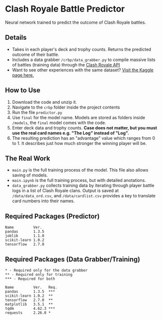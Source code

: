 # Clash Royale Battle Predictor
Neural network trained to predict the outcome of Clash Royale battles.

## Details
- Takes in each player's deck and trophy counts. Returns the predicted outcome of their battle.
- Includes a data grabber `/crbp/data_grabber.py` to compile massive lists of battles (training data) through the [Clash Royale API](https://developer.clashroyale.com)
- Want to see other experiences with the same dataset? [Visit the Kaggle page here.](https://www.kaggle.com/nonrice/clash-royale-battles-upper-ladder-december-2021)

## How to Use
1. Download the code and unzip it.
2. Navigate to the `crbp` folder inside the project contents
3. Run the file `predictor.py`
4. Use `final` for the model name. Models are stored as folders inside `/models`, the `final` model comes with the code.
5. Enter deck data and trophy counts. **Case does not matter, but you must use the real card names e.g. "The Log" instead of "Log".** 
6. The resulting prediction has an "advantage" value which ranges from 0 to 1. It describes just how much stronger the winning player will be.

## The Real Work
- `main.py` is the full training process of the model. This file also allows saving of models.
- `main.ipynb` is the full training process, but with detailed anotations. 
- `data_grabber.py` collects training data by iterating through player battle logs in a list of Clash Royale clans. Output is saved at `/data/data_ord.csv`, and `/data/cardlist.csv` provides a key to translate card numbers into their names.

## Required Packages (Predictor)
```
Name         Ver.
pandas       1.3.5
joblib       1.1.0
scikit-learn 1.0.2
tensorflow   2.7.0
```

## Required Packages (Data Grabber/Training)
```
* - Required only for the data grabber
** - Required only for training
*** - Required for both

Name         Ver.   Req.
pandas       1.3.5  ***
scikit-learn 1.0.2  **
tensorflow   2.7.0  **
matplotlib   3.5.1  **
tqdm         4.62.3 ***
requests     2.26.0 *
```
